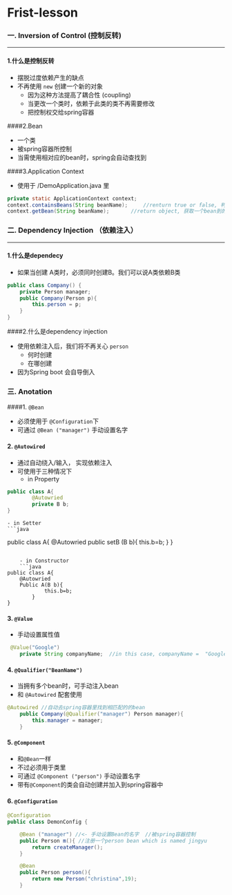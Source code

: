 # Frist-lesson

### 一. Inversion of Control (控制反转)
-----
#### 1.什么是控制反转
- 摆脱过度依赖产生的缺点
- 不再使用 `new` 创建一个新的对象
	- 因为这种方法提高了耦合性 (coupling)
	- 当更改一个类时，依赖于此类的类不再需要修改
	- 把控制权交给spring容器
	
####2.Bean
- 一个类
- 被spring容器所控制
- 当需使用相对应的bean时，spring会自动查找到

####3.Application Context
- 使用于 /DemoApplication.java 里
```java
private static ApplicationContext context;
context.containsBeans(String beanName);		//renturn true or false, 判断bean是否在spring容器中
context.getBean(String beanName);		//return object, 获取一个bean到的值
```

### 二. Dependency Injection （依赖注入）
----
#### 1.什么是dependecy
- 如果当创建 A类时，必须同时创建B。我们可以说A类依赖B类
```java
public class Company() {
	private Person manager;
	public Company(Person p){
		this.person = p;
	}
}
```

####2.什么是dependency injection
- 使用依赖注入后，我们将不再关心 `person` 
	- 何时创建
	- 在哪创建
- 因为Spring boot 会自导倒入

### 三. Anotation
####1. `@Bean`
- 必须使用于 `@Configuration`下
- 可通过 `@Bean ("manager")` 手动设置名字

#### 2. `@Autowired`
- 通过自动绕入/输入， 实现依赖注入
- 可使用于三种情况下
	- in Property
```java
public class A{
		@Autowried
		private B b;
}
```
	- in Setter
	```java
public class A{
	@Autowried
		public setB (B b){
			this.b=b;
		}
}
```
	
	- in Constructor
	```java
public class A{
	@Autowried
	Public A(B b){
			this.b=b;
		}
}
```
	
#### 3. `@Value`
- 手动设置属性值
```java
 @Value("Google")
    private String companyName;	 //in this case, companyName =  "Google"
```

#### 4. `@Qualifier("BeanName")`
- 当拥有多个bean时，可手动注入bean
- 和 `@Autowired` 配套使用
```java
@Autowired //自动去spring容器里找到相匹配的的bean
    public Company(@Qualifier("manager") Person manager){
        this.manager = manager;
    }
```

#### 5. `@Component`
- 和`@Bean`一样
- 不过必须用于类里
- 可通过 `@Component ("person")` 手动设置名字
- 带有`@Component`的类会自动创建并加入到spring容器中

#### 6. `@Configuration`
```java
@Configuration
public class DemonConfig {

    @Bean ("manager") //<- 手动设置Bean的名字  //被spring容器控制
    public Person m(){ //注册一个person bean which is named jingyu
        return createManager();
    }

    @Bean
    public Person person(){
        return new Person("christina",19);
    }
```




